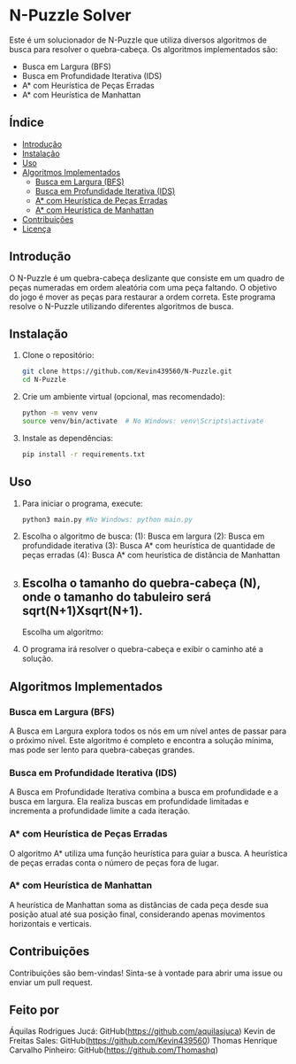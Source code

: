 # N-Puzzle Solver

Este é um solucionador de N-Puzzle que utiliza diversos algoritmos de busca para resolver o quebra-cabeça. Os algoritmos implementados são:

- Busca em Largura (BFS)
- Busca em Profundidade Iterativa (IDS)
- A* com Heurística de Peças Erradas
- A* com Heurística de Manhattan

## Índice

- [Introdução](#introdução)
- [Instalação](#instalação)
- [Uso](#uso)
- [Algoritmos Implementados](#algoritmos-implementados)
  - [Busca em Largura (BFS)](#busca-em-largura-bfs)
  - [Busca em Profundidade Iterativa (IDS)](#busca-em-profundidade-iterativa-ids)
  - [A* com Heurística de Peças Erradas](#a-com-heurística-de-peças-erradas)
  - [A* com Heurística de Manhattan](#a-com-heurística-de-manhattan)
- [Contribuições](#contribuições)
- [Licença](#licença)

## Introdução

O N-Puzzle é um quebra-cabeça deslizante que consiste em um quadro de peças numeradas em ordem aleatória com uma peça faltando. O objetivo do jogo é mover as peças para restaurar a ordem correta. Este programa resolve o N-Puzzle utilizando diferentes algoritmos de busca.

## Instalação

1. Clone o repositório:
    ```bash
    git clone https://github.com/Kevin439560/N-Puzzle.git
    cd N-Puzzle
    ```

2. Crie um ambiente virtual (opcional, mas recomendado):
    ```bash
    python -m venv venv
    source venv/bin/activate  # No Windows: venv\Scripts\activate
    ```

3. Instale as dependências:
    ```bash
    pip install -r requirements.txt
    ```

## Uso

1. Para iniciar o programa, execute:
    ```bash
    python3 main.py #No Windows: python main.py
    ```
2. Escolha o algoritmo de busca:
    (1): Busca em largura
    (2): Busca em profundidade iterativa
    (3): Busca A* com heurística de quantidade de peças erradas
    (4): Busca A* com heurística de distância de Manhattan

3. Escolha o tamanho do quebra-cabeça (N), onde o tamanho do tabuleiro será sqrt(N+1)Xsqrt(N+1).
    -------------------------------------------------------------------
    Escolha um algoritmo: 

4. O programa irá resolver o quebra-cabeça e exibir o caminho até a solução.

## Algoritmos Implementados

### Busca em Largura (BFS)

A Busca em Largura explora todos os nós em um nível antes de passar para o próximo nível. Este algoritmo é completo e encontra a solução mínima, mas pode ser lento para quebra-cabeças grandes.

### Busca em Profundidade Iterativa (IDS)

A Busca em Profundidade Iterativa combina a busca em profundidade e a busca em largura. Ela realiza buscas em profundidade limitadas e incrementa a profundidade limite a cada iteração.

### A* com Heurística de Peças Erradas

O algoritmo A* utiliza uma função heurística para guiar a busca. A heurística de peças erradas conta o número de peças fora de lugar.

### A* com Heurística de Manhattan

A heurística de Manhattan soma as distâncias de cada peça desde sua posição atual até sua posição final, considerando apenas movimentos horizontais e verticais.

## Contribuições

Contribuições são bem-vindas! Sinta-se à vontade para abrir uma issue ou enviar um pull request.

## Feito por

Áquilas Rodrigues Jucá: GitHub(https://github.com/aquilasjuca)
Kevin de Freitas Sales: GitHub(https://github.com/Kevin439560)
Thomas Henrique Carvalho Pinheiro: GitHub(https://github.com/Thomashq)

